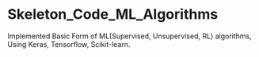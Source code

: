 # Skeleton_Code_ML_Algorithms
Implemented Basic Form of ML(Supervised, Unsupervised, RL) algorithms, Using Keras, Tensorflow, Scikit-learn.
